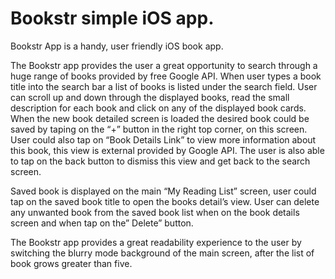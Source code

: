 # Bookstr simple iOS app.

Bookstr App is a handy, user friendly iOS book app.

The Bookstr app provides the user a great opportunity to search through a huge range of books provided by free Google API. 
When user types a book title into the search bar a list of books is listed under the search field.
User can scroll up and down through the displayed books, read the small description for each book and click on any of the displayed book cards.
When the new book detailed screen is loaded the desired book could be saved by taping on the “+” button in the right top corner, on this screen.
User could also tap on “Book Details Link” to view more information about this book, this view is external provided by Google API.
The user is also able to tap on the back button to dismiss this view and get back to the search screen.

Saved book is displayed on the main “My Reading List” screen, user could tap on the saved book title to open the books detail’s view.
User can delete any unwanted book from the saved book list when on the book details screen and when tap on the” Delete” button.

The Bookstr app provides a great readability experience to the user by switching the blurry mode background of the main screen, after the list of book grows greater than five.




